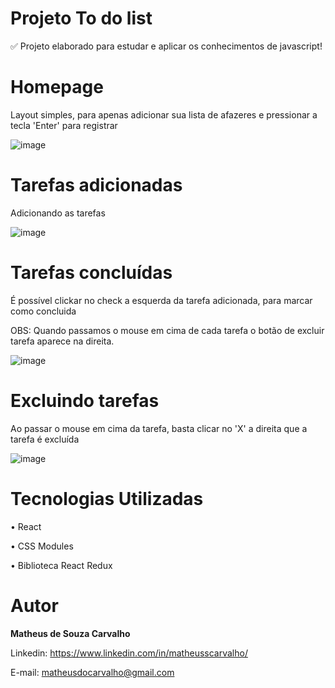 # Projeto To do list

✅ Projeto elaborado para estudar e aplicar os conhecimentos de javascript!

# Homepage

Layout simples, para apenas adicionar sua lista de afazeres e pressionar a tecla 'Enter' para registrar

![image](https://user-images.githubusercontent.com/73304785/228594324-ffbe1dd3-dfb3-4aab-8573-16e92ca03d42.png)

# Tarefas adicionadas

Adicionando as tarefas

![image](https://user-images.githubusercontent.com/73304785/228594809-9f6047cf-cf0d-45b8-b8c7-b7c3da9ce26a.png)

# Tarefas concluídas

É possível clickar no check a esquerda da tarefa adicionada, para marcar como concluida

OBS: Quando passamos o mouse em cima de cada tarefa o botão de excluir tarefa aparece na direita.

![image](https://user-images.githubusercontent.com/73304785/228597033-146dedf1-1e79-4be4-9a8f-ad50cd4d8324.png)

# Excluindo tarefas

Ao passar o mouse em cima da tarefa, basta clicar no 'X' a direita que a tarefa é excluída

![image](https://user-images.githubusercontent.com/73304785/228599310-c65a9850-6de7-41a9-8f97-9bde7576abf1.png)

# Tecnologias Utilizadas

• React

• CSS Modules

• Biblioteca React Redux

# Autor

<b>Matheus de Souza Carvalho</b>

Linkedin:
https://www.linkedin.com/in/matheusscarvalho/

E-mail:
matheusdocarvalho@gmail.com
